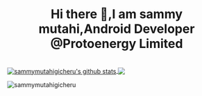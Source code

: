
<h1 align="center">Hi there 👋,I am sammy mutahi,Android Developer @Protoenergy Limited</h1>
<br />

<a href="https://github.com/sammymutahigicheru/github-readme-stats">
  <img align="center" src="https://github-readme-stats.vercel.app/api?username=sammymutahigicheru&show_icons=true&theme=vue" alt="sammymutahigicheru's github stats" />
</a>
<a href="https://github.com/sammymutahigicheru/github-readme-stats">
  <!-- Change the `github-readme-stats.anuraghazra1.vercel.app` to `github-readme-stats.vercel.app`  -->
  <img align="center" src="https://github-readme-stats.vercel.app/api/top-langs/?username=sammymutahigicheru&layout=compact" />
</a>

<br />

 
<p align="left"> <img src="https://komarev.com/ghpvc/?username=sammymutahigicheru" alt="sammymutahigicheru" /> </p>

